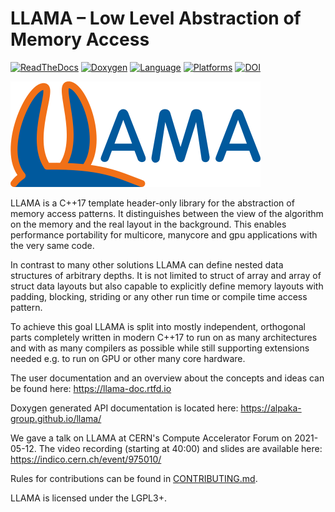 LLAMA – Low Level Abstraction of Memory Access
==============================================

[![ReadTheDocs](https://img.shields.io/badge/Docs-Read%20the%20Docs-blue.svg)](https://llama-doc.readthedocs.io)
[![Doxygen](https://img.shields.io/badge/API-Doxygen-blue.svg)](https://alpaka-group.github.io/llama)
[![Language](https://img.shields.io/badge/Language-C%2B%2B17-blue.svg)](https://isocpp.org/)
[![Platforms](https://img.shields.io/badge/Platform-linux%20%7C%20windows-blue.svg)](https://github.com/alpaka-group/alpaka)
[![DOI](https://zenodo.org/badge/DOI/10.5281/zenodo.4911493.svg)](https://doi.org/10.5281/zenodo.4911493)

![LLAMA](docs/images/logo_400x169.png)

LLAMA is a C++17 template header-only library for the abstraction of memory
access patterns. It distinguishes between the view of the algorithm on
the memory and the real layout in the background. This enables performance
portability for multicore, manycore and gpu applications with the very same code.

In contrast to many other solutions LLAMA can define nested data structures of
arbitrary depths. It is not limited to struct of array and array of struct
data layouts but also capable to explicitly define memory layouts with padding, blocking,
striding or any other run time or compile time access pattern.

To achieve this goal LLAMA is split into mostly independent, orthogonal parts
completely written in modern C++17 to run on as many architectures and with as
many compilers as possible while still supporting extensions needed e.g. to run
on GPU or other many core hardware.

The user documentation and an overview about the concepts and ideas can be found
here:
https://llama-doc.rtfd.io

Doxygen generated API documentation is located here:
https://alpaka-group.github.io/llama/

We gave a talk on LLAMA at CERN's Compute Accelerator Forum on 2021-05-12.
The video recording (starting at 40:00) and slides are available here:
https://indico.cern.ch/event/975010/

Rules for contributions can be found in [CONTRIBUTING.md](CONTRIBUTING.md).

LLAMA is licensed under the LGPL3+.

